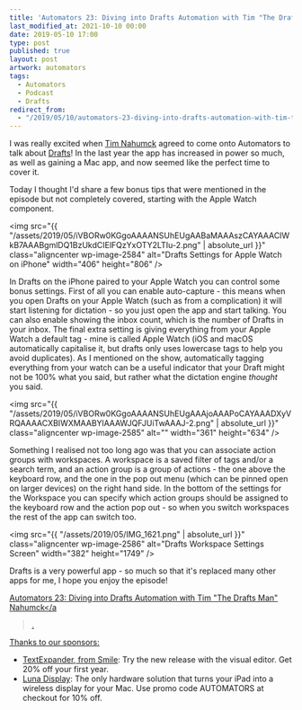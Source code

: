 ```yaml
---
title: 'Automators 23: Diving into Drafts Automation with Tim "The Drafts Man" Nahumck'
last_modified_at: 2021-10-10 00:00
date: 2019-05-10 17:00
type: post
published: true
layout: post
artwork: automators
tags:
  - Automators
  - Podcast
  - Drafts
redirect_from:
  - "/2019/05/10/automators-23-diving-into-drafts-automation-with-tim-the-drafts-man-nahumck.html"
---
```



  I was really excited when <a href="https://nahmuck.me/">Tim Nahumck</a> agreed
  to come onto Automators to talk about
  <a href="http://getdrafts.com">Drafts</a>! In the last year the app has
  increased in power so much, as well as gaining a Mac app, and now seemed like
  the perfect time to cover it.  

<!--more-->

  Today I thought I'd share a few bonus tips that were mentioned in the episode
  but not completely covered, starting with the Apple Watch component.  

  <img
    src="{{ "/assets/2019/05/iVBORw0KGgoAAAANSUhEUgAABaMAAAszCAYAAACIWkB7AAABgmlDQ1BzUkdCIElFQzYxOTY2LTIu-2.png" | absolute_url }}"
    class="aligncenter wp-image-2584"
    alt="Drafts Settings for Apple Watch on iPhone"
    width="406"
    height="806"
  />  

  In Drafts on the iPhone paired to your Apple Watch you can control some bonus
  settings. First of all you can enable auto-capture - this means when you open
  Drafts on your Apple Watch (such as from a complication) it will start
  listening for dictation - so you just open the app and start talking. You can
  also enable showing the inbox count, which is the number of Drafts in your
  inbox. The final extra setting is giving everything from your Apple Watch a
  default tag - mine is called Apple Watch (iOS and macOS automatically
  capitalise it, but drafts only uses lowercase tags to help you avoid
  duplicates). As I mentioned on the show, automatically tagging everything from
  your watch can be a useful indicator that your Draft might not be 100% what
  you said, but rather what the dictation engine _thought_ you said.  

  <img
    src="{{ "/assets/2019/05/iVBORw0KGgoAAAANSUhEUgAAAjoAAAPoCAYAAADXyVRQAAAACXBIWXMAABYlAAAWJQFJUiTwAAAJ-2.png" | absolute_url }}"
    class="aligncenter wp-image-2585"
    alt=""
    width="361"
    height="634"
  />  

  Something I realised not too long ago was that you can associate action groups
  with workspaces. A workspace is a saved filter of tags and/or a search term,
  and an action group is a group of actions - the one above the keyboard row,
  and the one in the pop out menu (which can be pinned open on larger devices)
  on the right hand side. In the bottom of the settings for the Workspace you
  can specify which action groups should be assigned to the keyboard row and the
  action pop out - so when you switch workspaces the rest of the app can switch
  too.  

  <img
    src="{{ "/assets/2019/05/IMG_1621.png" | absolute_url }}"
    class="aligncenter wp-image-2586"
    alt="Drafts Workspace Settings Screen"
    width="382"
    height="1749"
  />  

  Drafts is a very powerful app - so much so that it's replaced many other apps
  for me, I hope you enjoy the episode!  


  <a href="https://relay.fm/automators/23"
    >Automators 23: Diving into Drafts Automation with Tim "The Drafts Man"
    Nahumck</a
  >.  

Thanks to our sponsors:  
<ul>
  <li>
    <a
      href="https://textexpander.com/podcast?utm_source=automators&utm_medium=podcast&utm_campaign=textexpander-May-2019"
      >TextExpander, from Smile</a
    >: Try the new release with the visual editor. Get 20% off your first year.
  </li>
  <li>
    <a href="http://www.lunadisplay.com">Luna Display</a>: The only hardware
    solution that turns your iPad into a wireless display for your Mac. Use
    promo code AUTOMATORS at checkout for 10% off.
  </li>
</ul>
